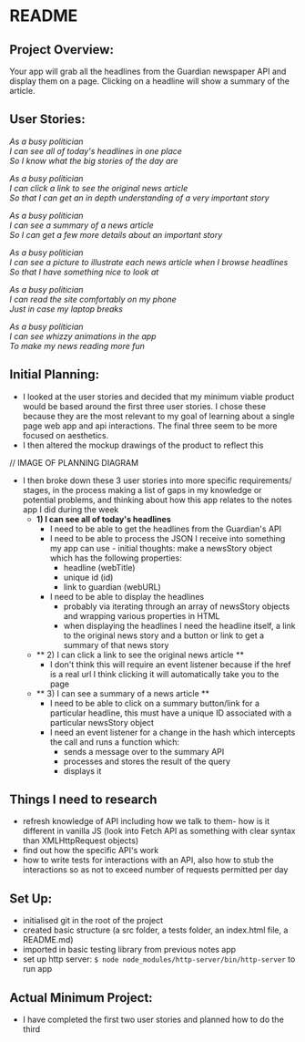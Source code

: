 # README

## Project Overview:

Your app will grab all the headlines from the Guardian newspaper API and display them on a page. Clicking on a headline will show a summary of the article.
## User Stories:

*As a busy politician  
I can see all of today's headlines in one place  
So I know what the big stories of the day are*

*As a busy politician  
I can click a link to see the original news article  
So that I can get an in depth understanding of a very important story*  

*As a busy politician  
I can see a summary of a news article  
So I can get a few more details about an important story*  

*As a busy politician  
I can see a picture to illustrate each news article when I browse headlines  
So that I have something nice to look at*  

*As a busy politician  
I can read the site comfortably on my phone  
Just in case my laptop breaks*  

*As a busy politician  
I can see whizzy animations in the app  
To make my news reading more fun*  

## Initial Planning:
- I looked at the user stories and decided that my minimum viable product would be based around the first three user stories. I chose these because they are the most relevant to my goal of learning about a single page web app and api interactions. The final three seem to be more focused on aesthetics.
- I then altered the mockup drawings of the product to reflect this

// IMAGE OF PLANNING DIAGRAM

- I then broke down these 3 user stories into more specific requirements/ stages, in the process making a list of gaps in my knowledge or potential problems, and thinking about how this app relates to the notes app I did during the week
  - **1) I can see all of today's headlines**
    - I need to be able to get the headlines from the Guardian's API
    - I need to be able to process the JSON I receive into something my app can use - initial thoughts: make a newsStory object which has the following properties:
      - headline (webTitle)
      - unique id (id)
      - link to guardian (webURL)
    - I need to be able to display the headlines
      - probably via iterating through an array of newsStory objects and wrapping various properties in HTML
      - when displaying the headlines I need the headline itself, a link to the original news story and a button or link to get a summary of that news story
  - ** 2) I can click a link to see the original news article **
    - I don't think this will require an event listener because if the href is a real url I think clicking it will automatically take you to the page
  - ** 3) I can see a summary of a news article **
    - I need to be able to click on a summary button/link for a particular headline, this must have a unique ID associated with a particular newsStory object
    - I need an event listener for a change in the hash which intercepts the call and runs a function which:
      - sends a message over to the summary API
      - processes and stores the result of the query
      - displays it

## Things I need to research
- refresh knowledge of API including how we talk to them- how is it different in vanilla JS (look into Fetch API as something with clear syntax than XMLHttpRequest objects)
- find out how the specific API's work
- how to write tests for interactions with an API, also how to stub the interactions so as not to exceed number of requests permitted per day


## Set Up:
- initialised git in the root of the project
- created basic structure (a src folder, a tests folder, an index.html file, a README.md)
- imported in basic testing library from previous notes app
- set up http server: `$ node node_modules/http-server/bin/http-server` to run app

## Actual Minimum Project:
- I have completed the first two user stories and planned how to do the third
